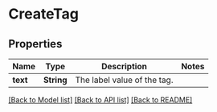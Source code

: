 # CreateTag

## Properties

Name | Type | Description | Notes
------------ | ------------- | ------------- | -------------
**text** | **String** | The label value of the tag. | 

[[Back to Model list]](../README.md#documentation-for-models) [[Back to API list]](../README.md#documentation-for-api-endpoints) [[Back to README]](../README.md)


